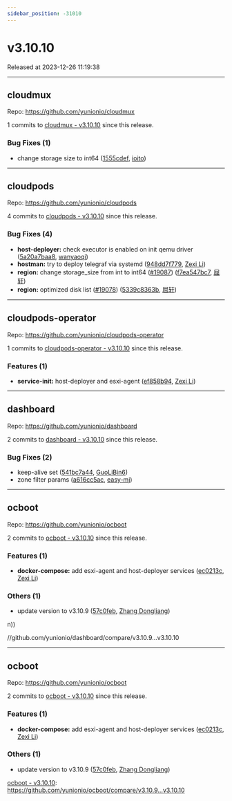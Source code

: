 ```yaml
---
sidebar_position: -31010
---
```


# v3.10.10

Released at 2023-12-26 11:19:38

-----

## cloudmux

Repo: https://github.com/yunionio/cloudmux

1 commits to [cloudmux - v3.10.10](https://github.com/yunionio/cloudmux/compare/v3.10.9...v3.10.10) since this release.

### Bug Fixes (1)
- change storage size to int64 ([1555cdef](https://github.com/yunionio/cloudmux/commit/1555cdeff7bfdf48e72fac2ec162d8621efe5a21), [ioito](mailto:qu_xuan@icloud.com))

-----

## cloudpods

Repo: https://github.com/yunionio/cloudpods

4 commits to [cloudpods - v3.10.10](https://github.com/yunionio/cloudpods/compare/v3.10.9...v3.10.10) since this release.

### Bug Fixes (4)
- **host-deployer:** check executor is enabled on init qemu driver ([5a20a7baa8](https://github.com/yunionio/cloudpods/commit/5a20a7baa8e70ad5fc38bfabfe2e8a6f025f412b), [wanyaoqi](mailto:d3lx.yq@gmail.com))
- **hostman:** try to deploy telegraf via systemd ([948dd7f779](https://github.com/yunionio/cloudpods/commit/948dd7f77927f4c1bd34621f74eb1d6e6b3164fd), [Zexi Li](mailto:zexi.li@icloud.com))
- **region:** change storage_size from int to int64 ([#19087](https://github.com/yunionio/cloudpods/issues/19087)) ([f7ea547bc7](https://github.com/yunionio/cloudpods/commit/f7ea547bc7b3486f2b57effd710482b27be412ec), [屈轩](mailto:qu_xuan@icloud.com))
- **region:** optimized disk list ([#19078](https://github.com/yunionio/cloudpods/issues/19078)) ([5339c8363b](https://github.com/yunionio/cloudpods/commit/5339c8363bfc328554ac807bcbb979084d4160aa), [屈轩](mailto:qu_xuan@icloud.com))

-----

## cloudpods-operator

Repo: https://github.com/yunionio/cloudpods-operator

1 commits to [cloudpods-operator - v3.10.10](https://github.com/yunionio/cloudpods-operator/compare/v3.10.9...v3.10.10) since this release.

### Features (1)
- **service-init:** host-deployer and esxi-agent ([ef858b94](https://github.com/yunionio/cloudpods-operator/commit/ef858b94198e8c609fd5c23e34cd7d4ed72df7d4), [Zexi Li](mailto:zexi.li@icloud.com))

-----

## dashboard

Repo: https://github.com/yunionio/dashboard

2 commits to [dashboard - v3.10.10](https://github.com/yunionio/dashboard/compare/v3.10.9...v3.10.10) since this release.

### Bug Fixes (2)
- keep-alive set ([541bc7a44](https://github.com/yunionio/dashboard/commit/541bc7a4401e5410469a9b6f39d2ca8a1a0774e8), [GuoLiBin6](mailto:glbin533@163.com))
- zone filter params ([a616cc5ac](https://github.com/yunionio/dashboard/commit/a616cc5acfd7a0ac56689e07de71b56942b7cfb7), [easy-mj](mailto:boss_think@163.com))

-----

## ocboot

Repo: https://github.com/yunionio/ocboot

2 commits to [ocboot - v3.10.10](https://github.com/yunionio/ocboot/compare/v3.10.9...v3.10.10) since this release.

### Features (1)
- **docker-compose:** add esxi-agent and host-deployer services ([ec0213c](https://github.com/yunionio/ocboo/commit/ec0213ccf490bf672d9e7b0634d97f2ed189aedf), [Zexi Li](mailto:zexi.li@icloud.com))

### Others (1)
- update version to v3.10.9 ([57c0feb](https://github.com/yunionio/ocboo/commit/57c0feba26ae2f5ad92926d51ef8718ed5abce12), [Zhang Dongliang](mailto:zhangdongliang@yunion.cn))

n))

//github.com/yunionio/dashboard/compare/v3.10.9...v3.10.10

-----

## ocboot

Repo: https://github.com/yunionio/ocboot

2 commits to [ocboot - v3.10.10]( https://github.com/yunionio/ocboot/compare/v3.10.9...v3.10.10) since this release.

### Features (1)
- **docker-compose:** add esxi-agent and host-deployer services ([ec0213c](https://github.com/yunionio/ocboo/commit/ec0213ccf490bf672d9e7b0634d97f2ed189aedf), [Zexi Li](mailto:zexi.li@icloud.com))

### Others (1)
- update version to v3.10.9 ([57c0feb](https://github.com/yunionio/ocboo/commit/57c0feba26ae2f5ad92926d51ef8718ed5abce12), [Zhang Dongliang](mailto:zhangdongliang@yunion.cn))

[ocboot - v3.10.10]( https://github.com/yunionio/ocboot/compare/v3.10.9...v3.10.10): https://github.com/yunionio/ocboot/compare/v3.10.9...v3.10.10

